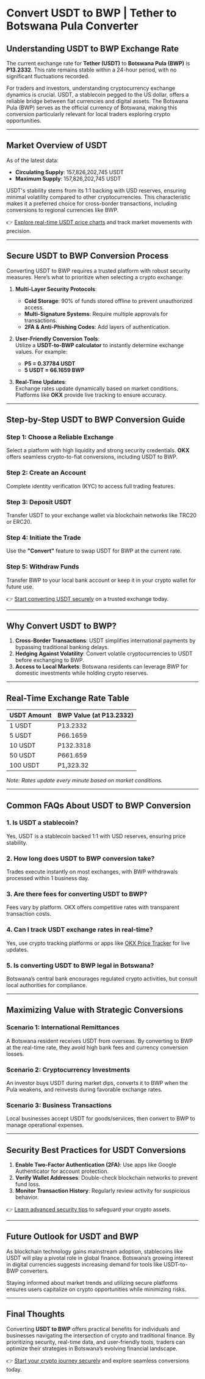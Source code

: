 # Convert USDT to BWP | Tether to Botswana Pula Converter

## Understanding USDT to BWP Exchange Rate  
The current exchange rate for **Tether (USDT)** to **Botswana Pula (BWP)** is **P13.2332**. This rate remains stable within a 24-hour period, with no significant fluctuations recorded.  

For traders and investors, understanding cryptocurrency exchange dynamics is crucial. USDT, a stablecoin pegged to the US dollar, offers a reliable bridge between fiat currencies and digital assets. The Botswana Pula (BWP) serves as the official currency of Botswana, making this conversion particularly relevant for local traders exploring crypto opportunities.  

---

## Market Overview of USDT  
As of the latest data:  
- **Circulating Supply**: 157,826,202,745 USDT  
- **Maximum Supply**: 157,826,202,745 USDT  

USDT's stability stems from its 1:1 backing with USD reserves, ensuring minimal volatility compared to other cryptocurrencies. This characteristic makes it a preferred choice for cross-border transactions, including conversions to regional currencies like BWP.  

👉 [Explore real-time USDT price charts](https://bit.ly/okx-bonus) and track market movements with precision.  

---

## Secure USDT to BWP Conversion Process  
Converting USDT to BWP requires a trusted platform with robust security measures. Here’s what to prioritize when selecting a crypto exchange:  

1. **Multi-Layer Security Protocols**:  
   - **Cold Storage**: 90% of funds stored offline to prevent unauthorized access.  
   - **Multi-Signature Systems**: Require multiple approvals for transactions.  
   - **2FA & Anti-Phishing Codes**: Add layers of authentication.  

2. **User-Friendly Conversion Tools**:  
   Utilize a **USDT-to-BWP calculator** to instantly determine exchange values. For example:  
   - **P5 = 0.37784 USDT**  
   - **5 USDT = 66.1659 BWP**  

3. **Real-Time Updates**:  
   Exchange rates update dynamically based on market conditions. Platforms like **OKX** provide live tracking to ensure accuracy.  

---

## Step-by-Step USDT to BWP Conversion Guide  

### Step 1: Choose a Reliable Exchange  
Select a platform with high liquidity and strong security credentials. **OKX** offers seamless crypto-to-fiat conversions, including USDT to BWP.  

### Step 2: Create an Account  
Complete identity verification (KYC) to access full trading features.  

### Step 3: Deposit USDT  
Transfer USDT to your exchange wallet via blockchain networks like TRC20 or ERC20.  

### Step 4: Initiate the Trade  
Use the **"Convert"** feature to swap USDT for BWP at the current rate.  

### Step 5: Withdraw Funds  
Transfer BWP to your local bank account or keep it in your crypto wallet for future use.  

👉 [Start converting USDT securely](https://bit.ly/okx-bonus) on a trusted exchange today.  

---

## Why Convert USDT to BWP?  
1. **Cross-Border Transactions**: USDT simplifies international payments by bypassing traditional banking delays.  
2. **Hedging Against Volatility**: Convert volatile cryptocurrencies to USDT before exchanging to BWP.  
3. **Access to Local Markets**: Botswana residents can leverage BWP for domestic investments while holding crypto reserves.  

---

## Real-Time Exchange Rate Table  

| USDT Amount | BWP Value (at P13.2332) |  
|-------------|--------------------------|  
| 1 USDT      | P13.2332                 |  
| 5 USDT      | P66.1659                 |  
| 10 USDT     | P132.3318                |  
| 50 USDT     | P661.659                 |  
| 100 USDT    | P1,323.32                |  

*Note: Rates update every minute based on market conditions.*  

---

## Common FAQs About USDT to BWP Conversion  

### 1. **Is USDT a stablecoin?**  
Yes, USDT is a stablecoin backed 1:1 with USD reserves, ensuring price stability.  

### 2. **How long does USDT to BWP conversion take?**  
Trades execute instantly on most exchanges, with BWP withdrawals processed within 1 business day.  

### 3. **Are there fees for converting USDT to BWP?**  
Fees vary by platform. OKX offers competitive rates with transparent transaction costs.  

### 4. **Can I track USDT exchange rates in real-time?**  
Yes, use crypto tracking platforms or apps like [OKX Price Tracker](https://bit.ly/okx-bonus) for live updates.  

### 5. **Is converting USDT to BWP legal in Botswana?**  
Botswana’s central bank encourages regulated crypto activities, but consult local authorities for compliance.  

---

## Maximizing Value with Strategic Conversions  

### Scenario 1: International Remittances  
A Botswana resident receives USDT from overseas. By converting to BWP at the real-time rate, they avoid high bank fees and currency conversion losses.  

### Scenario 2: Cryptocurrency Investments  
An investor buys USDT during market dips, converts it to BWP when the Pula weakens, and reinvests during favorable exchange rates.  

### Scenario 3: Business Transactions  
Local businesses accept USDT for goods/services, then convert to BWP to manage operational expenses.  

---

## Security Best Practices for USDT Conversions  
1. **Enable Two-Factor Authentication (2FA)**: Use apps like Google Authenticator for account protection.  
2. **Verify Wallet Addresses**: Double-check blockchain networks to prevent fund loss.  
3. **Monitor Transaction History**: Regularly review activity for suspicious behavior.  

👉 [Learn advanced security tips](https://bit.ly/okx-bonus) to safeguard your crypto assets.  

---

## Future Outlook for USDT and BWP  
As blockchain technology gains mainstream adoption, stablecoins like USDT will play a pivotal role in global finance. Botswana’s growing interest in digital currencies suggests increasing demand for tools like USDT-to-BWP converters.  

Staying informed about market trends and utilizing secure platforms ensures users capitalize on crypto opportunities while minimizing risks.  

---

## Final Thoughts  
Converting **USDT to BWP** offers practical benefits for individuals and businesses navigating the intersection of crypto and traditional finance. By prioritizing security, real-time data, and user-friendly tools, traders can optimize their strategies in Botswana’s evolving financial landscape.  

👉 [Start your crypto journey securely](https://bit.ly/okx-bonus) and explore seamless conversions today.